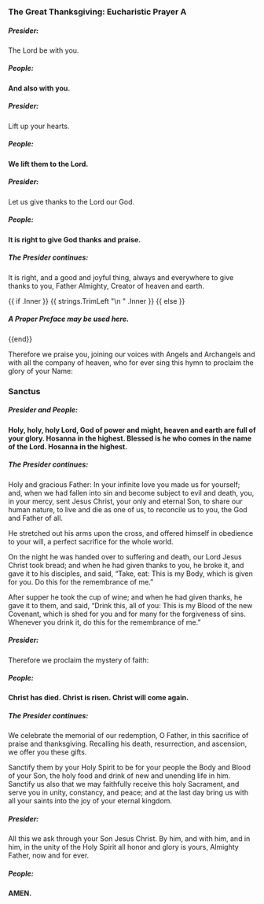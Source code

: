 ### The Great Thanksgiving: Eucharistic Prayer A
##### Presider:
The Lord be with you.

##### People:
**And also with you.**

##### Presider:
Lift up your hearts.

##### People:
**We lift them to the Lord.**

##### Presider:
Let us give thanks to the Lord our God.

##### People:
**It is right to give God thanks and praise.**

##### The Presider continues:
It is right, and a good and joyful thing, always and everywhere to give thanks to you, Father Almighty, Creator of heaven and earth.

{{ if .Inner }}
{{ strings.TrimLeft "\n " .Inner }}
{{ else }}
##### A Proper Preface may be used here.
{{end}}

Therefore we praise you, joining our voices with Angels and Archangels and with all the company of heaven, who for ever sing this hymn to proclaim the glory of your Name:

### Sanctus
##### Presider and **People:**
**Holy, holy, holy Lord, God of power and might,
heaven and earth are full of your glory.
Hosanna in the highest.
Blessed is he who comes in the name of the Lord.
Hosanna in the highest.**

##### The Presider continues:
Holy and gracious Father: In your infinite love you made us for yourself; and, when we had fallen into sin and become subject to evil and death, you, in your mercy, sent Jesus Christ, your only and eternal Son, to share our human nature, to live and die as one of us, to reconcile us to you, the God and Father of all.

He stretched out his arms upon the cross, and offered himself in obedience to your will, a perfect sacrifice for the whole world.

On the night he was handed over to suffering and death, our Lord Jesus Christ took bread; and when he had given thanks to you, he broke it, and gave it to his disciples, and said, “Take, eat: This is my Body, which is given for you. Do this for the remembrance of me.”

After supper he took the cup of wine; and when he had given thanks, he gave it to them, and said, “Drink this, all of you: This is my Blood of the new Covenant, which is shed for you and for many for the forgiveness of sins. Whenever you drink it, do this for the remembrance of me.”

##### Presider:
Therefore we proclaim the mystery of faith:

##### People:
**Christ has died.
Christ is risen.
Christ will come again.**

##### The Presider continues:
We celebrate the memorial of our redemption, O Father, in this sacrifice of praise and thanksgiving. Recalling his death, resurrection, and ascension, we offer you these gifts.

Sanctify them by your Holy Spirit to be for your people the Body and Blood of your Son, the holy food and drink of new and unending life in him. Sanctify us also that we may faithfully receive this holy Sacrament, and serve you in unity, constancy, and peace; and at the last day bring us with all your saints into the joy of your eternal kingdom.

##### Presider:
All this we ask through your Son Jesus Christ. By him, and with him, and in him, in the unity of the Holy Spirit all honor and glory is yours, Almighty Father, now and for ever.

##### People:
**AMEN.**
